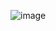 ![image](https://github.com/yl-me/Notes-of-computer-graphics/blob/master/NeHe/Lesson24.Tokens%2C%20Extensions%2C%20Scissor%20Testing%20And%20TGA%20Loading/Screenshot.png)